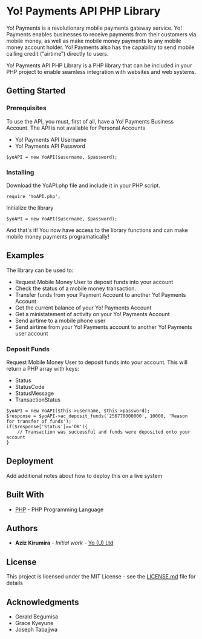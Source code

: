 # Yo! Payments API PHP Library

Yo! Payments is a revolutionary mobile payments gateway service. Yo! Payments enables businesses to receive payments from their customers via mobile money, as well as make mobile money payments to any mobile money account holder. Yo! Payments also has the capability to send mobile calling credit (“airtime”) directly to users. 

Yo! Payments API PHP Library is a PHP library that can be included in your PHP project to enable seamless integration with websites and web systems.

## Getting Started

### Prerequisites

To use the API, you must, first of all, have a Yo! Payments Business Account. The API is not available for Personal Accounts

* Yo! Payments API Username
* Yo! Payments API Password

```
$yoAPI = new YoAPI($username, $password);
```

### Installing

Download the YoAPI.php file and include it in your PHP script.

```
require 'YoAPI.php';
```

Initialize the library

```
$yoAPI = new YoAPI($username, $password);
```

And that's it! You now have access to the library functions and can make mobile money payments programatically!


## Examples

The library can be used to:

* Request Mobile Money User to deposit funds into your account
* Check the status of a mobile money transaction.
* Transfer funds from your Payment Account to another Yo! Payments Account
* Get the current balance of your Yo! Payments Account
* Get a ministatement of activity on your Yo! Payments Account
* Send airtime to a mobile phone user
* Send airtime from your Yo! Payments account to another Yo! Payments user account

### Deposit Funds

Request Mobile Money User to deposit funds into your account. This will return a PHP array with keys:

* Status
* StatusCode
* StatusMessage
* TransactionStatus

```
$yoAPI = new YoAPI($this->username, $this->password);
$response = $yoAPI->ac_deposit_funds('256770000000', 10000, 'Reason for transfer of funds');
if($response['Status']=='OK'){
	// Transaction was successful and funds were deposited onto your account
}
```

## Deployment

Add additional notes about how to deploy this on a live system

## Built With

* [PHP](http://www.php.net/) - PHP Programming Language 

## Authors

* **Aziz Kirumira** - *Initial work* - [Yo (U) Ltd](https://github.com/YO-Uganda)

## License

This project is licensed under the MIT License - see the [LICENSE.md](LICENSE.md) file for details

## Acknowledgments

* Gerald Begumisa
* Grace Kyeyune
* Joseph Tabajjwa
